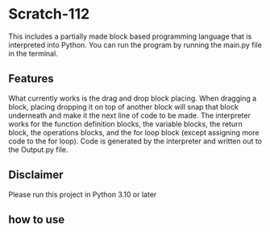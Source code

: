 # Scratch-112

This includes a partially made block based programming language that is interpreted into Python.
You can run the program by running the main.py file in the terminal.

## Features

What currently works is the drag and drop block placing. When dragging a block, placing dropping it on top of another block will snap that block underneath and make it the next line of code to be made.
The interpreter works for the function definition blocks, the variable blocks, the return block, the operations blocks, and the for loop block (except assigning more code to the for loop). Code is generated by the interpreter and written out to the Output.py file.

## Disclaimer

Please run this project in Python 3.10 or later

## how to use
